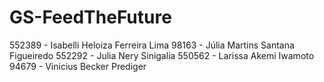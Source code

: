 # GS-FeedTheFuture

552389 - Isabelli Heloiza Ferreira Lima
98163 - Júlia Martins Santana Figueiredo
552292 - Julia Nery Sinigalia
550562 - Larissa Akemi Iwamoto
94679 - Vinicius Becker Prediger
